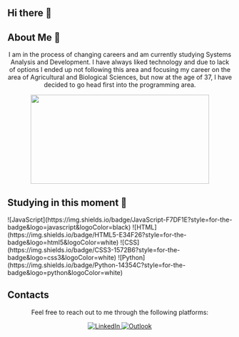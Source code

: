 ## Hi there 👋

<!--
**Ernanenn/ernanenn** is a ✨ _special_ ✨ repository because its `README.md` (this file) appears on your GitHub profile.

Here are some ideas to get you started:

- 🔭 I’m currently working on ...
- 🌱 I’m currently learning ...
- 👯 I’m looking to collaborate on ...
- 🤔 I’m looking for help with ...
- 💬 Ask me about ...
- 📫 How to reach me: ...
- 😄 Pronouns: ...
- ⚡ Fun fact: ...
-->

## About Me 💬
<p align="center">
  I am in the process of changing careers and am currently studying Systems Analysis and Development. I have always liked technology and due to lack of options I ended up not following this area and focusing my career on the area of ​​Agricultural and Biological Sciences, but now at the age of 37, I have decided to go head first into the programming area.
</p>

<div align="center">
    <img width="400px" height="200px" src="[![Anurag's GitHub stats](https://github-readme-stats.vercel.app/apiernanennanuraghazra)](https://github.com/anuraghazra/github-readme-stats)" />
</div>

## Studying in this moment 🌱
<div align="left">
  ![JavaScript](https://img.shields.io/badge/JavaScript-F7DF1E?style=for-the-badge&logo=javascript&logoColor=black)
  ![HTML](https://img.shields.io/badge/HTML5-E34F26?style=for-the-badge&logo=html5&logoColor=white)
  ![CSS](https://img.shields.io/badge/CSS3-1572B6?style=for-the-badge&logo=css3&logoColor=white)
  ![Python](https://img.shields.io/badge/Python-14354C?style=for-the-badge&logo=python&logoColor=white)
</div>

## Contacts
<div align="center"> 
    <p>Feel free to reach out to me through the following platforms:</p>
    <a href="www.linkedin.com/in/ernane-nunes-2134aa31a/" target="_blank">
        <img src="https://img.shields.io/badge/-LinkedIn-%230077B5?style=for-the-badge&logo=linkedin&logoColor=white" alt="LinkedIn" >
    </a>
    <a href="mailto:ernanenn@gmail.com" target="_blank">
        <img src="https://img.shields.io/badge/-Outlook-%23333?style=for-the-badge&logo=microsoft-outlook&logoColor=white" alt="Outlook">
    </a>
</div>

